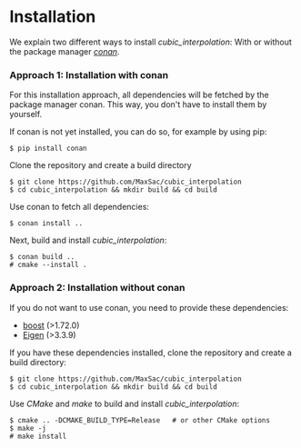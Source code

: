 # Installation

We explain two different ways to install *cubic_interpolation*: With or without the package manager [*conan*](https://conan.io/).

### Approach 1: Installation with conan

For this installation approach, all dependencies will be fetched by the package manager conan.
This way, you don't have to install them by yourself.

If conan is not yet installed, you can do so, for example by using pip:

```
$ pip install conan
```

Clone the repository and create a build directory

```
$ git clone https://github.com/MaxSac/cubic_interpolation
$ cd cubic_interpolation && mkdir build && cd build      
```
Use conan to fetch all dependencies:

```
$ conan install ..
```

Next, build and install *cubic_interpolation*:

```
$ conan build ..
# cmake --install .
```

### Approach 2: Installation without conan

If you do not want to use conan, you need to provide these dependencies:

* [boost](https://www.boost.org/) (>1.72.0)
* [Eigen](https://eigen.tuxfamily.org/index.php?title=Main_Page) (>3.3.9)

If you have these dependencies installed, clone the repository and create a build directory:

```
$ git clone https://github.com/MaxSac/cubic_interpolation
$ cd cubic_interpolation && mkdir build && cd build      
```

Use *CMake* and *make* to build and install *cubic_interpolation*:

```
$ cmake .. -DCMAKE_BUILD_TYPE=Release	# or other CMake options
$ make -j
# make install
```